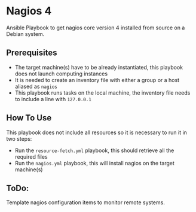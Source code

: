 Nagios 4
========

Ansible Playbook to get nagios core version 4 installed from source on a Debian system.

Prerequisites
-------------

- The target machine(s) have to be already instantiated, this playbook does not launch computing instances
- It is needed to create an inventory file with either a group or a host aliased as ```nagios```
- This playbook runs tasks on the local machine, the inventory file needs to include a line with ```127.0.0.1```

How To Use
----------

This playbook does not include all resources so it is necessary to run it in two steps:

- Run the ```resource-fetch.yml``` playbook, this should retrieve all the required files
- Run the ```nagios.yml``` playbook, this will install nagios on the target machine(s)

ToDo:
-----

Template nagios configuration items to monitor remote systems.
